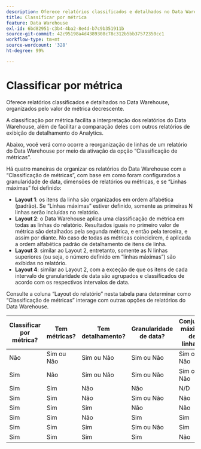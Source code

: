 ```yaml
---
description: Oferece relatórios classificados e detalhados no Data Warehouse, organizados pelo valor de métrica decrescente.
title: Classificar por métrica
feature: Data Warehouse
exl-id: 6bd82951-c3b4-4ba2-8e4d-b7c9b351911b
source-git-commit: 42c95198a4d4389308c78c312b5bb37572350cc1
workflow-type: tm+mt
source-wordcount: '328'
ht-degree: 99%

---
```


# Classificar por métrica

Oferece relatórios classificados e detalhados no Data Warehouse, organizados pelo valor de métrica decrescente.

A classificação por métrica facilita a interpretação dos relatórios do Data Warehouse, além de facilitar a comparação deles com outros relatórios de exibição de detalhamento do Analytics.

Abaixo, você verá como ocorre a reorganização de linhas de um relatório do Data Warehouse por meio da ativação da opção “Classificação de métricas”.

Há quatro maneiras de organizar os relatórios do Data Warehouse com a “Classificação de métricas”, com base em como foram configurados a granularidade de data, dimensões de relatórios ou métricas, e se “Linhas máximas” foi definido:

* **Layout 1**: os itens da linha são organizados em ordem alfabética (padrão). Se “Linhas máximas” estiver definido, somente as primeiras N linhas serão incluídas no relatório.
* **Layout 2**: o Data Warehouse aplica uma classificação de métrica em todas as linhas do relatório. Resultados iguais no primeiro valor de métrica são detalhados pela segunda métrica, e então pela terceira, e assim por diante. No caso de todas as métricas coincidirem, é aplicada a ordem alfabética padrão de detalhamento de itens de linha.
* **Layout 3**: similar ao Layout 2, entretanto, somente as N linhas superiores (ou seja, o número definido em “linhas máximas”) são exibidas no relatório.
* **Layout 4**: similar ao Layout 2, com a exceção de que os itens de cada intervalo de granularidade de data são agrupados e classificados de acordo com os respectivos intervalos de data.

Consulte a coluna “Layout do relatório” nesta tabela para determinar como “Classificação de métricas” interage com outras opções de relatórios do Data Warehouse.

| Classificar por métrica? | Tem métricas? | Tem detalhamento? | Granularidade de data? | Conjunto máximo de linhas? | Layout do relatório |
|---|---|---|---|---|---|
| Não | Sim ou Não | Sim ou Não | Sim ou Não | Sim ou Não | 1 |
| Sim | Não | Sim ou Não | Sim ou Não | Sim ou Não | 1 |
| Sim | Sim | Não | Não | N/D | 1 |
| Sim | Sim | Não | Sim ou Não | Não | 1 |
| Sim | Sim | Sim | Não | Não | 2 |
| Sim | Sim | Não | Sim | Sim | 3 |
| Sim | Sim | Sim | Sim ou Não | Sim | 3 |
| Sim | Sim | Sim | Sim | Não | 4 |

